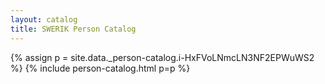 ```yaml
---
layout: catalog
title: SWERIK Person Catalog
---
```

{% assign p = site.data._person-catalog.i-HxFVoLNmcLN3NF2EPWuWS2 %}
{% include person-catalog.html p=p %}

